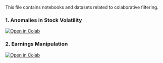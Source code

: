 This file contains notebooks and datasets related to colaborative filtering.

### 1. Anomalies in Stock Volatility

[![Open in Colab](https://colab.research.google.com/assets/colab-badge.svg)](https://colab.research.google.com/github/manaranjanp/MLUL2/blob/main/outlier/Stock_Movement_Anomaly_v1.ipynb)

### 2. Earnings Manipulation

[![Open in Colab](https://colab.research.google.com/assets/colab-badge.svg)](https://colab.research.google.com/github/manaranjanp/MLUL2/blob/main/outlier/Earnings_manipulation_v1.ipynb)





